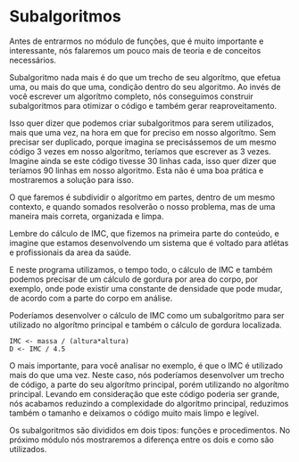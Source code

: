 # Subalgoritmos

Antes de entrarmos no módulo de funções, que é muito importante e interessante, nós falaremos um pouco mais de teoria e de conceitos necessários.

Subalgoritmo nada mais é do que um trecho de seu algorítmo, que efetua uma, ou mais do que uma, condição dentro do seu algoritmo. Ao invés de você escrever um algorítmo completo, nós conseguimos construir subalgoritmos para otimizar o código e também gerar reaproveitamento.

Isso quer dizer que podemos criar subalgoritmos para serem utilizados, mais que uma vez, na hora em que for preciso em nosso algorítmo. Sem precisar ser duplicado, porque imagina se precisássemos de um mesmo código 3 vezes em nosso algorítmo, teríamos que escrever as 3 vezes. Imagine ainda se este código tivesse 30 linhas cada, isso quer dizer que teríamos 90 linhas em nosso algoritmo. Esta não é uma boa prática e mostraremos a solução para isso.

O que faremos é subdividir o algorítmo em partes, dentro de um mesmo contexto, e quando somados resolverão o nosso problema, mas de uma maneira mais correta, organizada e limpa.

Lembre do cálculo de IMC, que fizemos na primeira parte do conteúdo, e imagine que estamos desenvolvendo um sistema que é voltado para atlétas e profissionais da area da saúde.

E neste programa utilizamos, o tempo todo, o cálculo de IMC e também podemos precisar de um cálculo de gordura por area do corpo, por exemplo, onde pode existir uma constante de densidade que pode mudar, de acordo com a parte do corpo em análise.

Poderíamos desenvolver o cálculo de IMC como um subalgoritmo para ser utilizado no algorítmo principal e também o cálculo de gordura localizada.

```
IMC <- massa / (altura*altura)
D <- IMC / 4.5
```

O mais importante, para você analisar no exemplo, é que o IMC é utilizado mais do que uma vez. Neste caso, nós poderíamos desenvolver um trecho de código, a parte do seu algorítmo principal, porém utilizando no algorítmo principal. Levando em consideração que este código poderia ser grande, nós acabamos reduzindo a complexidade do algorítmo principal, reduzimos também o tamanho e deixamos o código muito mais limpo e legível.

Os subalgoritmos são divididos em dois tipos: funções e procedimentos. No próximo módulo nós mostraremos a diferença entre os dois e como são utilizados.